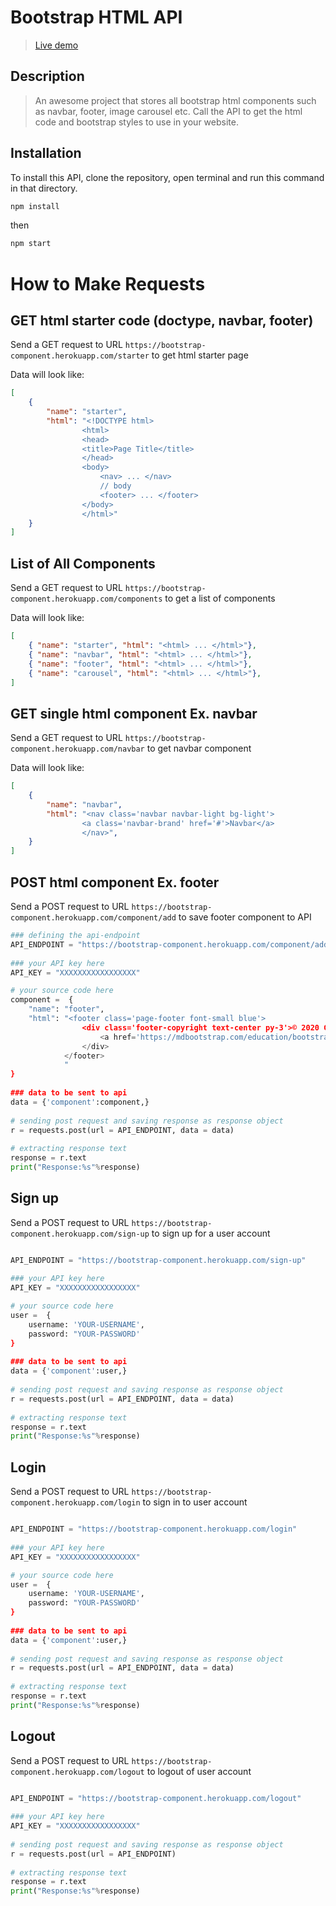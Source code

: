 # Bootstrap HTML API

> [Live demo](https://bootstrap-component.herokuapp.com/)


## Description

> An awesome project that stores all bootstrap html components such as navbar, footer, image carousel etc. Call the API to get the html code and bootstrap styles to use in your website. 

## Installation

To install this API, clone the repository, open terminal and run this command in that directory. 

``` bash
npm install 
```

then 

``` bash
npm start 
```

# How to Make Requests

## GET html starter code (doctype, navbar, footer)

Send a GET request to URL `https://bootstrap-component.herokuapp.com/starter` to get html starter page 

Data will look like: 

```json
[
    {
        "name": "starter",
        "html": "<!DOCTYPE html>
                <html>
                <head>
                <title>Page Title</title>
                </head>
                <body>
                    <nav> ... </nav>
                    // body
                    <footer> ... </footer>
                </body>
                </html>"
    }
]
```

## List of All Components

Send a GET request to URL `https://bootstrap-component.herokuapp.com/components` to get a list of components

Data will look like: 

```json
[
    { "name": "starter", "html": "<html> ... </html>"},
    { "name": "navbar", "html": "<html> ... </html>"},
    { "name": "footer", "html": "<html> ... </html>"},
    { "name": "carousel", "html": "<html> ... </html>"},
]
```

## GET single html component Ex. navbar

Send a GET request to URL `https://bootstrap-component.herokuapp.com/navbar` to get navbar component 

Data will look like: 

```json
[
    {
        "name": "navbar",
        "html": "<nav class='navbar navbar-light bg-light'>
                <a class='navbar-brand' href='#'>Navbar</a>
                </nav>",
    }
]
```

## POST html component Ex. footer

Send a POST request to URL `https://bootstrap-component.herokuapp.com/component/add` to save footer component to API 


``` py
### defining the api-endpoint  
API_ENDPOINT = "https://bootstrap-component.herokuapp.com/component/add"
  
### your API key here 
API_KEY = "XXXXXXXXXXXXXXXXX"

# your source code here 
component =  {
    "name": "footer",
    "html": "<footer class='page-footer font-small blue'>
                <div class='footer-copyright text-center py-3'>© 2020 Copyright:
                    <a href='https://mdbootstrap.com/education/bootstrap/'> MDBootstrap.com</a>
                </div>
            </footer>
            "
}
  
### data to be sent to api 
data = {'component':component,} 
  
# sending post request and saving response as response object 
r = requests.post(url = API_ENDPOINT, data = data) 
  
# extracting response text  
response = r.text 
print("Response:%s"%response) 


```

## Sign up

Send a POST request to URL `https://bootstrap-component.herokuapp.com/sign-up` to sign up for a user account 

``` py

API_ENDPOINT = "https://bootstrap-component.herokuapp.com/sign-up"
  
### your API key here 
API_KEY = "XXXXXXXXXXXXXXXXX"

# your source code here 
user =  {
    username: 'YOUR-USERNAME',
    password: "YOUR-PASSWORD'
}
  
### data to be sent to api 
data = {'component':user,} 
  
# sending post request and saving response as response object 
r = requests.post(url = API_ENDPOINT, data = data) 
  
# extracting response text  
response = r.text 
print("Response:%s"%response) 

```

## Login

Send a POST request to URL `https://bootstrap-component.herokuapp.com/login` to sign in to user account

``` py

API_ENDPOINT = "https://bootstrap-component.herokuapp.com/login"
  
### your API key here 
API_KEY = "XXXXXXXXXXXXXXXXX"

# your source code here 
user =  {
    username: 'YOUR-USERNAME',
    password: "YOUR-PASSWORD'
}
  
### data to be sent to api 
data = {'component':user,} 
  
# sending post request and saving response as response object 
r = requests.post(url = API_ENDPOINT, data = data) 
  
# extracting response text  
response = r.text 
print("Response:%s"%response) 

```

## Logout

Send a POST request to URL `https://bootstrap-component.herokuapp.com/logout` to logout of user account

``` py

API_ENDPOINT = "https://bootstrap-component.herokuapp.com/logout"
  
### your API key here 
API_KEY = "XXXXXXXXXXXXXXXXX"
  
# sending post request and saving response as response object 
r = requests.post(url = API_ENDPOINT) 
  
# extracting response text  
response = r.text 
print("Response:%s"%response) 